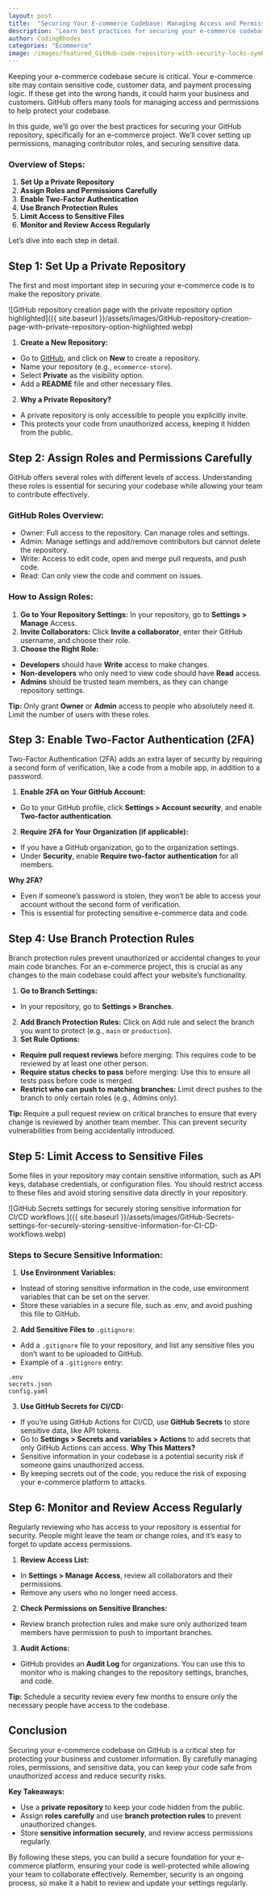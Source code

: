 ```yaml
---
layout: post
title:  "Securing Your E-commerce Codebase: Managing Access and Permissions in GitHub"
description: 'Learn best practices for securing your e-commerce codebase by effectively managing access, permissions, and collaboration settings in GitHub.'
author: CodingRhodes
categories: "Ecommerce"
image: /images/featured_GitHub-code-repository-with-security-locks-symbolizing-protected-access.webp
---
```

Keeping your e-commerce codebase secure is critical. Your e-commerce site may contain sensitive code, customer data, and payment processing logic. If these get into the wrong hands, it could harm your business and customers. GitHub offers many tools for managing access and permissions to help protect your codebase.

In this guide, we’ll go over the best practices for securing your GitHub repository, specifically for an e-commerce project. We’ll cover setting up permissions, managing contributor roles, and securing sensitive data.

### Overview of Steps:
1. **Set Up a Private Repository**
2. **Assign Roles and Permissions Carefully**
3. **Enable Two-Factor Authentication**
4. **Use Branch Protection Rules**
5. **Limit Access to Sensitive Files**
6. **Monitor and Review Access Regularly**

Let’s dive into each step in detail.

## Step 1: Set Up a Private Repository
The first and most important step in securing your e-commerce code is to make the repository private.

![GitHub repository creation page with the private repository option highlighted]({{ site.baseurl }}/assets/images/GitHub-repository-creation-page-with-private-repository-option-highlighted.webp)

1. **Create a New Repository:**
+ Go to [GitHub](https://github.com/), and click on **New** to create a repository.
+ Name your repository (e.g., `ecommerce-store`).
+ Select **Private** as the visibility option.
+ Add a **README** file and other necessary files.
2. **Why a Private Repository?**
+ A private repository is only accessible to people you explicitly invite.
+ This protects your code from unauthorized access, keeping it hidden from the public.

## Step 2: Assign Roles and Permissions Carefully
GitHub offers several roles with different levels of access. Understanding these roles is essential for securing your codebase while allowing your team to contribute effectively.

### GitHub Roles Overview:
+ Owner: Full access to the repository. Can manage roles and settings.
+ Admin: Manage settings and add/remove contributors but cannot delete the repository.
+ Write: Access to edit code, open and merge pull requests, and push code.
+ Read: Can only view the code and comment on issues.

### How to Assign Roles:
1. **Go to Your Repository Settings:**
In your repository, go to **Settings > Manage** Access.
2. **Invite Collaborators:**
Click **Invite a collaborator**, enter their GitHub username, and choose their role.
3. **Choose the Right Role:**
+ **Developers** should have **Write** access to make changes.
+ **Non-developers** who only need to view code should have **Read** access.
+ **Admins** should be trusted team members, as they can change repository settings.

**Tip:** Only grant **Owner** or **Admin** access to people who absolutely need it. Limit the number of users with these roles.

## Step 3: Enable Two-Factor Authentication (2FA)
Two-Factor Authentication (2FA) adds an extra layer of security by requiring a second form of verification, like a code from a mobile app, in addition to a password.
1. **Enable 2FA on Your GitHub Account:**
+ Go to your GitHub profile, click **Settings > Account security**, and enable **Two-factor authentication**.
2. **Require 2FA for Your Organization (if applicable):**
+ If you have a GitHub organization, go to the organization settings.
+ Under **Security**, enable **Require two-factor authentication** for all members.

**Why 2FA?**
+ Even if someone’s password is stolen, they won’t be able to access your account without the second form of verification.
+ This is essential for protecting sensitive e-commerce data and code.

## Step 4: Use Branch Protection Rules
Branch protection rules prevent unauthorized or accidental changes to your main code branches. For an e-commerce project, this is crucial as any changes to the main codebase could affect your website’s functionality.
1. **Go to Branch Settings:**
+ In your repository, go to **Settings > Branches**.
2. **Add Branch Protection Rules:**
Click on Add rule and select the branch you want to protect (e.g., `main` or `production`).
3. **Set Rule Options:**
+ **Require pull request reviews** before merging: This requires code to be reviewed by at least one other person.
+ **Require status checks to pass** before merging: Use this to ensure all tests pass before code is merged.
+ **Restrict who can push to matching branches:** Limit direct pushes to the branch to only certain roles (e.g., Admins only).

**Tip:** Require a pull request review on critical branches to ensure that every change is reviewed by another team member. This can prevent security vulnerabilities from being accidentally introduced.

## Step 5: Limit Access to Sensitive Files
Some files in your repository may contain sensitive information, such as API keys, database credentials, or configuration files. You should restrict access to these files and avoid storing sensitive data directly in your repository.

![GitHub Secrets settings for securely storing sensitive information for CI/CD workflows.]({{ site.baseurl }}/assets/images/GitHub-Secrets-settings-for-securely-storing-sensitive-information-for-CI-CD-workflows.webp)

### Steps to Secure Sensitive Information:
1. **Use Environment Variables:**
+ Instead of storing sensitive information in the code, use environment variables that can be set on the server.
+ Store these variables in a secure file, such as .env, and avoid pushing this file to GitHub.
2. **Add Sensitive Files to** `.gitignore`:
+ Add a `.gitignore` file to your repository, and list any sensitive files you don’t want to be uploaded to GitHub.
+ Example of a `.gitignore` entry:
```
.env
secrets.json
config.yaml
```
3. **Use GitHub Secrets for CI/CD:**
+ If you’re using GitHub Actions for CI/CD, use **GitHub Secrets** to store sensitive data, like API tokens.
+ Go to **Settings > Secrets and variables > Actions** to add secrets that only GitHub Actions can access.
**Why This Matters?**
+ Sensitive information in your codebase is a potential security risk if someone gains unauthorized access.
+ By keeping secrets out of the code, you reduce the risk of exposing your e-commerce platform to attacks.

## Step 6: Monitor and Review Access Regularly
Regularly reviewing who has access to your repository is essential for security. People might leave the team or change roles, and it’s easy to forget to update access permissions.
1. **Review Access List:**
+ In **Settings > Manage Access**, review all collaborators and their permissions.
+ Remove any users who no longer need access.
2. **Check Permissions on Sensitive Branches:**
+ Review branch protection rules and make sure only authorized team members have permission to push to important branches.
3. **Audit Actions:**
+ GitHub provides an **Audit Log** for organizations. You can use this to monitor who is making changes to the repository settings, branches, and code.

**Tip:** Schedule a security review every few months to ensure only the necessary people have access to the codebase.

## Conclusion
Securing your e-commerce codebase on GitHub is a critical step for protecting your business and customer information. By carefully managing roles, permissions, and sensitive data, you can keep your code safe from unauthorized access and reduce security risks.

**Key Takeaways:**
+ Use a **private repository** to keep your code hidden from the public.
+ Assign **roles carefully** and use **branch protection rules** to prevent unauthorized changes.
+ Store **sensitive information securely**, and review access permissions regularly.

By following these steps, you can build a secure foundation for your e-commerce platform, ensuring your code is well-protected while allowing your team to collaborate effectively. Remember, security is an ongoing process, so make it a habit to review and update your settings regularly.